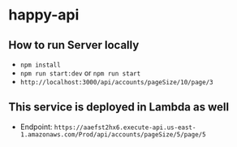 # happy-api

## How to run Server locally
- `npm install`
- `npm run start:dev` or `npm run start`
- `http://localhost:3000/api/accounts/pageSize/10/page/3`

## This service is deployed in Lambda as well
- Endpoint: `https://aaefst2hx6.execute-api.us-east-1.amazonaws.com/Prod/api/accounts/pageSize/5/page/5`